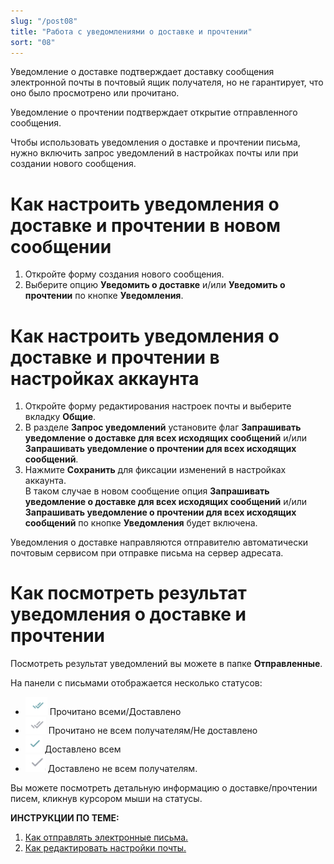 ```yaml
---
slug: "/post08"
title: "Работа с уведомлениями о доставке и прочтении"
sort: "08"
---
```


Уведомление о доставке подтверждает доставку сообщения электронной почты в почтовый ящик получателя, но не гарантирует, что оно было просмотрено или прочитано.   

Уведомление о прочтении подтверждает открытие отправленного сообщения.  

Чтобы использовать уведомления о доставке и прочтении письма, нужно включить запрос уведомлений в настройках почты или при создании нового сообщения.

# Как настроить уведомления о доставке и прочтении в новом сообщении

1. Откройте форму создания нового сообщения.  
2. Выберите опцию **Уведомить о доставке** и/или **Уведомить о прочтении** по кнопке **Уведомления**.  

# Как настроить уведомления о доставке и прочтении в настройках аккаунта

1. Откройте форму редактирования настроек почты и выберите вкладку **Общие**.  
2. В разделе **Запрос уведомлений** установите флаг **Запрашивать уведомление о доставке для всех исходящих сообщений** и/или  **Запрашивать уведомление о прочтении для всех исходящих сообщений**.  
4. Нажмите **Сохранить** для фиксации изменений в настройках аккаунта.    
    В таком случае в новом сообщение опция **Запрашивать уведомление о доставке для всех исходящих сообщений** и/или  **Запрашивать уведомление о прочтении для всех исходящих сообщений** по кнопке **Уведомления** будет включена.  

Уведомления о доставке направляются отправителю автоматически почтовым сервисом при отправке письма на сервер адресата.

# Как посмотреть результат уведомления о доставке и прочтении

Посмотреть результат уведомлений вы можете в папке **Отправленные**. 

На панели с письмами отображается несколько статусов:
 - ![notify-stat1.png](./images/notify-stat1.png "Прочитано/Доставлено") Прочитано всеми/Доставлено   
 - ![notify-stat2.png](./images/notify-stat2.png "Не доставлено/не прочитано") Прочитано не всем получателям/Не доставлено  
 - ![notify-stat3.png](./images/notify-stat3.png "Доставлено") Доставлено всем    
 - ![notify-stat4.png](./images/notify-stat4.png "Доставлено не всем") Доставлено не всем получателям.  
  
Вы можете посмотреть детальную информацию о доставке/прочтении писем, кликнув курсором мыши на статусы.

**ИНСТРУКЦИИ ПО ТЕМЕ:**  
1. [Как отправлять электронные письма.](https://docs.cryptoarm.ru/06-v3.2/003-mail/03-send-mail)  
2. [Как редактировать настройки почты.](https://docs.cryptoarm.ru/06-v3.2/003-mail/07-edit-account)  